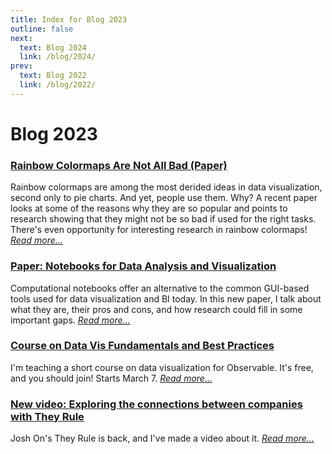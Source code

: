 ```yaml
---
title: Index for Blog 2023
outline: false
next:
  text: Blog 2024
  link: /blog/2024/
prev:
  text: Blog 2022
  link: /blog/2022/
---
```


# Blog 2023

### <a href="/blog/2023/rainbow-colormaps-are-not-all-bad-paper">Rainbow Colormaps Are Not All Bad (Paper)</a>
Rainbow colormaps are among the most derided ideas in data visualization, second only to pie charts. And yet, people use them. Why? A recent paper looks at some of the reasons why they are so popular and points to research showing that they might not be so bad if used for the right tasks. There's even opportunity for interesting research in rainbow colormaps! _<a href="/blog/2023/rainbow-colormaps-are-not-all-bad-paper">Read more…</a>_

### <a href="/blog/2023/paper-notebooks-for-data-analysis-and-visualization">Paper: Notebooks for Data Analysis and Visualization</a>
Computational notebooks offer an alternative to the common GUI-based tools used for data visualization and BI today. In this new paper, I talk about what they are, their pros and cons, and how research could fill in some important gaps. _<a href="/blog/2023/paper-notebooks-for-data-analysis-and-visualization">Read more…</a>_

### <a href="/blog/2023/course-on-data-vis-fundamentals-and-best-practices">Course on Data Vis Fundamentals and Best Practices</a>
I'm teaching a short course on data visualization for Observable. It's free, and you should join! Starts March 7. _<a href="/blog/2023/course-on-data-vis-fundamentals-and-best-practices">Read more…</a>_

### <a href="/blog/2023/new-video-exploring-the-connections-between-companies-with-they-rule">New video: Exploring the connections between companies with They Rule</a>
Josh On's They Rule is back, and I've made a video about it. _<a href="/blog/2023/new-video-exploring-the-connections-between-companies-with-they-rule">Read more…</a>_

